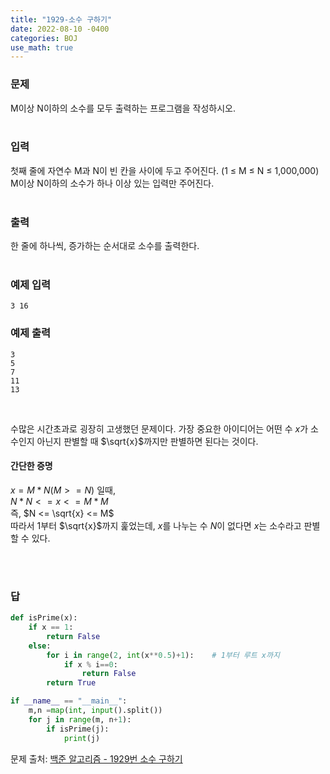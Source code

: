 ```yaml
---
title: "1929-소수 구하기"
date: 2022-08-10 -0400
categories: BOJ
use_math: true
---
```


### 문제

M이상 N이하의 소수를 모두 출력하는 프로그램을 작성하시오.
<br/><br/>

### 입력

첫째 줄에 자연수 M과 N이 빈 칸을 사이에 두고 주어진다. (1 ≤ M ≤ N ≤ 1,000,000) M이상 N이하의 소수가 하나 이상 있는 입력만 주어진다.
<br/><br/>

### 출력

한 줄에 하나씩, 증가하는 순서대로 소수를 출력한다.
<br/><br/>

### 예제 입력
```
3 16
```

### 예제 출력
```
3
5
7
11
13
```
<br/>

수많은 시간초과로 굉장히 고생했던 문제이다. 가장 중요한 아이디어는 어떤 수 $x$가 소수인지 아닌지 판별할 때 $\sqrt{x}$까지만 판별하면 된다는 것이다.

#### 간단한 증명
$x = M * N (M >= N)$ 일때,<br/>
$N * N <= x <= M * M$<br/>
즉, $N <= \sqrt{x} <= M$<br/>
따라서 1부터 $\sqrt{x}$까지 훑었는데, $x$를 나누는 수 $N$이 없다면 $x$는 소수라고 판별할 수 있다.

<br/><br/>
### 답

```python
def isPrime(x):
    if x == 1:
        return False
    else:
        for i in range(2, int(x**0.5)+1):    # 1부터 루트 x까지
            if x % i==0:
                return False
        return True

if __name__ == "__main__":
    m,n =map(int, input().split())
    for j in range(m, n+1):
        if isPrime(j):
            print(j)
```

문제 출처: [백준 알고리즘 - 1929번 소수 구하기][boj-algo]

[boj-algo]: https://www.acmicpc.net/problem/1929